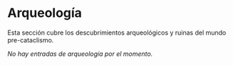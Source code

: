 # Arqueología

Esta sección cubre los descubrimientos arqueológicos y ruinas del mundo pre-cataclismo.

*No hay entradas de arqueología por el momento.* 


